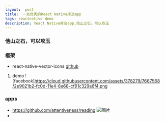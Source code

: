 ```yaml
---
layout:  post
title:  一些优秀的React Native库及app
tags: reactnative demo
description: React Native库及app,他山之石，可以攻玉
---
```


### 他山之石，可以攻玉

### 框架
* react-native-vector-icons [github](https://github.com/oblador/react-native-vector-icons#installation)
 1. demo ![facebook]https://cloud.githubusercontent.com/assets/378279/7667568/2e9021b2-fc0d-11e4-8e68-cf91c329a6f4.png 
      
### apps
* https://github.com/attentiveness/reading
  ![图片](https://github.com/attentiveness/reading/raw/master/screenshot/Reading_Main.jpg)
* 
